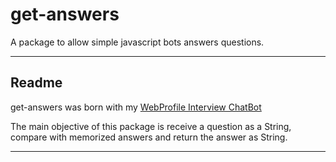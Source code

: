 # get-answers
A package to allow simple javascript bots answers questions.

---

## Readme

get-answers was born with my <a href="https://viniciusmaffioli.herokuapp.com"> WebProfile Interview ChatBot</a>

The main objective of this package is receive a question as a String, compare with  memorized answers and return the answer as String.

---
